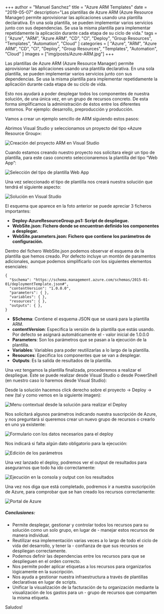 +++
author = "Manuel Sanchez"
title = "Azure ARM Templates"
date = "2019-05-07"
description="Las plantillas de Azure ARM (Azure Resource Manager) permite aprovisionar las aplicaciones usando una plantilla declarativa. En una sola plantilla, se pueden implementar varios servicios junto con sus dependencias. Se usa la misma plantilla para implementar repetidamente la aplicación durante cada etapa de su ciclo de vida."
tags = [
    "Azure", "ARM", "Azure ARM", "CD", "CI", "Deploy", "Group Resources", "Templates", "Automation", "Cloud"
]
categories = [
    "Azure", "ARM", "Azure ARM", "CD", "CI", "Deploy", "Group Resources", "Templates", "Automation", "Cloud"
]
images  = ["img/posts/Azure-ARM.jpg"]
+++

Las plantillas de Azure ARM (Azure Resource Manager) permite aprovisionar las aplicaciones usando una plantilla declarativa. En una sola plantilla, se pueden implementar varios servicios junto con sus dependencias. Se usa la misma plantilla para implementar repetidamente la aplicación durante cada etapa de su ciclo de vida.

Esto nos ayudará a poder desplegar todos los componentes de nuestra solución, de una única vez, en un grupo de recursos concreto. De esta forma simplificamos la administración de éstos entre los diferentes entornos. Por ejemplo: desarrollo, preproducción y producción.

Vamos a crear un ejemplo sencillo de ARM siguiendo estos pasos:

Abrimos Visual Studio y seleccionamos un proyecto del tipo «Azure Resource Group»:

![Creación del proyecto ARM en Visual Studio](/img/posts/ARM1.jpg)

Cuando estamos creando nuestro proyecto nos solicitara elegir un tipo de plantilla, para este caso concreto seleccionaremos la plantilla del tipo “Web App”:

![Selección del tipo de plantilla Web App](/img/posts/ARM2.jpg)

Una vez seleccionado el tipo de plantilla nos creará nuestra solución que tendrá el siguiente aspecto:

![Solución en Visual Studio](/img/posts/ARM3.jpg)

El esquema que aparece en la foto anterior se puede apreciar 3 ficheros importantes:

- **Deploy-AzureResourceGroup.ps1: Script de despliegue.**
- **WebSite.json: Fichero donde se encuentran definido los componentes a desplegar.**
- **WebSite.parameters.json: Fichero que contiene los parámetros de configuración.**

Dentro del fichero WebSite.json podemos observar el esquema de la plantilla que hemos creado. Por defecto incluye un montón de paramentos adicionales, aunque podemos simplificarlo con los siguientes elementos esenciales:

~~~
{
  "$schema": "https://schema.management.azure.com/schemas/2015-01-01/deploymentTemplate.json#",
  "contentVersion": "1.0.0.0",
  "parameters": { },
  "variables": { },
  "resources": { },
  "outputs": { },  
}
~~~

- **$Schema**: Contiene el esquema JSON que se usará para la plantilla ARM.
- **contentVersion**: Especifica la versión de la plantilla que estás usando. Por defecto se asignará automáticamente el - valor inicial de 1.0.0.0
- **Parameters**: Son los parámetros que se pasan a la ejecución de la plantilla.
- **Variables**:  Variables para poder reutilizarlas a lo largo de la plantilla.
- **Resources**: Epecifica los componentes que se van a desplegar.
- **Outputs**: Es la salida de resultados de la plantilla.

Una vez tengamos la plantilla finalizada, procederemos a realizar el despliegue. Éste se puede realizar desde Visual Studio o desde PowerShell (en nuestro caso lo haremos desde Visual Studio):

Desde la solución hacemos click derecho sobre el proyecto -> Deploy -> new (tal y como vemos en la siguiente imagen):

![Menu contextual desde la solución para realizar el Deploy ](/img/posts/ARM4.jpg)

Nos solicitará algunos parámetros indicando nuestra suscripción de Azure, y nos preguntará si queremos crear un nuevo grupo de recursos o crearlo en uno ya existente:

![Formulario con los datos necesarios para el deploy](/img/posts/ARM5.jpg)

Nos indicará si falta algún dato obligatorio para la ejecución:

![Edición de los parámetros](/img/posts/ARM6.jpg)

Una vez lanzado el deploy, podremos ver el output de resultados para asegurarnos que todo ha ido correctamente:

![Ejecución en la consola y output con los resultados](/img/posts/ARM7.jpg)

Una vez nos diga que está completado, podremos ir a nuestra suscripción de Azure, para comprobar que se han creado los recursos correctamente:

![Portal de Azure](/img/posts/ARM8.jpg)

##### **Conclusiones:**

- Permite desplegar, gestionar y controlar todos los recursos para su solución como un solo grupo, en lugar de - manejar estos recursos de manera individual.
- Reutilizar esa implementación varias veces a lo largo de todo el ciclo de vida del desarrollo, y tener la - confianza de que sus recursos se despliegan correctamente.
- Podemos definir las dependencias entre los recursos para que se desplieguen en el orden correcto.
- Nos permite poder aplicar etiquetas a los recursos para organizarlos lógicamente en la suscripción.
- Nos ayuda a gestionar nuestra infraestructura a través de plantillas declarativas en lugar de scripts.
- Unificar la visualización de la facturación de tu organización mediante la visualización de los gastos para un - grupo de recursos que comparten la misma etiqueta.

Saludos!